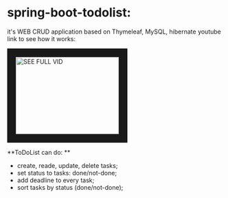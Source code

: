 # spring-boot-todolist:
it's WEB CRUD application based on Thymeleaf, MySQL, hibernate
youtube link to see how it works: 

<a href="https://youtu.be/tywy3HmdZwU" target="_blank"><img src="https://img.youtube.com/vi/tywy3HmdZwU/hqdefault.jpg" 
alt="SEE FULL VID" width="240" height="180" border="20" /></a>

**ToDoList can do: **
- create, reade, update, delete tasks;
- set status to tasks: done/not-done;
- add deadline to every task;
- sort tasks by status (done/not-done);
